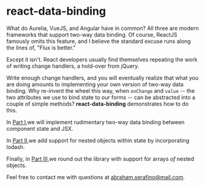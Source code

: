 # react-data-binding

What do Aurelia, VueJS, and Angular have in common? All three are modern frameworks that support two-way data binding.
Of course, ReactJS famously omits this feature, and I believe the standard excuse runs along the lines of,
"Flux is better."

Except it isn't. React developers usually find themselves repeating the work of writing change handlers, a hold-over
from jQuery.

Write enough change handlers, and you will eventually realize that what you are doing amounts to implementing your own
version of two-way data binding. Why re-invent the wheel this way, when `onChange` and `value` -- the two attributes we
use to bind state to our forms -- can be abstracted into a couple of simple methods? **react-data-binding**
demonstrates how to do this.

In [Part I,](https://github.com/abraham-serafino/react-data-binding/tree/Part-I)we
will implement rudimentary two-way data binding between component state and JSX.

In [Part II,](https://github.com/abraham-serafino/react-data-binding/tree/Part-II)we
add support for nested objects within state by incorporating lodash.

Finally, in [Part III,](https://github.com/abraham-serafino/react-data-binding/tree/Part-III)we
round out the library with support for arrays _of_ nested objects.

Feel free to contact me with questions at [abraham.serafino@mail.com](mailto:abraham.serafino@mail.com).
